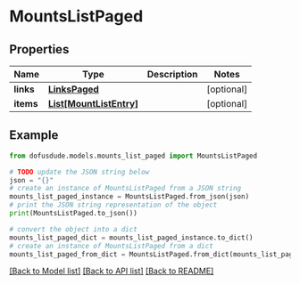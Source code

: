 # MountsListPaged


## Properties

Name | Type | Description | Notes
------------ | ------------- | ------------- | -------------
**links** | [**LinksPaged**](LinksPaged.md) |  | [optional] 
**items** | [**List[MountListEntry]**](MountListEntry.md) |  | [optional] 

## Example

```python
from dofusdude.models.mounts_list_paged import MountsListPaged

# TODO update the JSON string below
json = "{}"
# create an instance of MountsListPaged from a JSON string
mounts_list_paged_instance = MountsListPaged.from_json(json)
# print the JSON string representation of the object
print(MountsListPaged.to_json())

# convert the object into a dict
mounts_list_paged_dict = mounts_list_paged_instance.to_dict()
# create an instance of MountsListPaged from a dict
mounts_list_paged_from_dict = MountsListPaged.from_dict(mounts_list_paged_dict)
```
[[Back to Model list]](../README.md#documentation-for-models) [[Back to API list]](../README.md#documentation-for-api-endpoints) [[Back to README]](../README.md)



